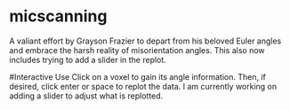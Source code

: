 # micscanning

A valiant effort by Grayson Frazier to depart from his beloved Euler angles and embrace the harsh reality of misorientation angles.  This also now includes trying to add a slider in the replot.

#Interactive Use
Click on a voxel to gain its angle information.  Then, if desired, click enter or space to replot the data.  I am currently working on adding a slider to adjust what is replotted.
